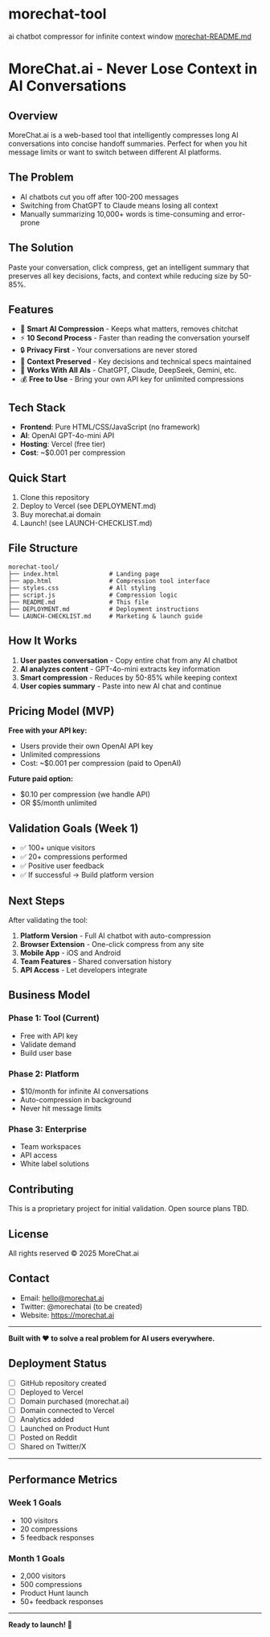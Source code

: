 # morechat-tool
ai chatbot compressor for infinite context window
[morechat-README.md](https://github.com/user-attachments/files/23110419/morechat-README.md)
# MoreChat.ai - Never Lose Context in AI Conversations

## Overview

MoreChat.ai is a web-based tool that intelligently compresses long AI conversations into concise handoff summaries. Perfect for when you hit message limits or want to switch between different AI platforms.

## The Problem

- AI chatbots cut you off after 100-200 messages
- Switching from ChatGPT to Claude means losing all context
- Manually summarizing 10,000+ words is time-consuming and error-prone

## The Solution

Paste your conversation, click compress, get an intelligent summary that preserves all key decisions, facts, and context while reducing size by 50-85%.

## Features

- 🧠 **Smart AI Compression** - Keeps what matters, removes chitchat
- ⚡ **10 Second Process** - Faster than reading the conversation yourself
- 🔒 **Privacy First** - Your conversations are never stored
- 🎯 **Context Preserved** - Key decisions and technical specs maintained
- 🔄 **Works With All AIs** - ChatGPT, Claude, DeepSeek, Gemini, etc.
- 💰 **Free to Use** - Bring your own API key for unlimited compressions

## Tech Stack

- **Frontend**: Pure HTML/CSS/JavaScript (no framework)
- **AI**: OpenAI GPT-4o-mini API
- **Hosting**: Vercel (free tier)
- **Cost**: ~$0.001 per compression

## Quick Start

1. Clone this repository
2. Deploy to Vercel (see DEPLOYMENT.md)
3. Buy morechat.ai domain
4. Launch! (see LAUNCH-CHECKLIST.md)

## File Structure

```
morechat-tool/
├── index.html              # Landing page
├── app.html                # Compression tool interface
├── styles.css              # All styling
├── script.js               # Compression logic
├── README.md               # This file
├── DEPLOYMENT.md           # Deployment instructions
└── LAUNCH-CHECKLIST.md     # Marketing & launch guide
```

## How It Works

1. **User pastes conversation** - Copy entire chat from any AI chatbot
2. **AI analyzes content** - GPT-4o-mini extracts key information
3. **Smart compression** - Reduces by 50-85% while keeping context
4. **User copies summary** - Paste into new AI chat and continue

## Pricing Model (MVP)

**Free with your API key:**
- Users provide their own OpenAI API key
- Unlimited compressions
- Cost: ~$0.001 per compression (paid to OpenAI)

**Future paid option:**
- $0.10 per compression (we handle API)
- OR $5/month unlimited

## Validation Goals (Week 1)

- ✅ 100+ unique visitors
- ✅ 20+ compressions performed
- ✅ Positive user feedback
- ✅ If successful → Build platform version

## Next Steps

After validating the tool:

1. **Platform Version** - Full AI chatbot with auto-compression
2. **Browser Extension** - One-click compress from any site
3. **Mobile App** - iOS and Android
4. **Team Features** - Shared conversation history
5. **API Access** - Let developers integrate

## Business Model

### Phase 1: Tool (Current)
- Free with API key
- Validate demand
- Build user base

### Phase 2: Platform
- $10/month for infinite AI conversations
- Auto-compression in background
- Never hit message limits

### Phase 3: Enterprise
- Team workspaces
- API access
- White label solutions

## Contributing

This is a proprietary project for initial validation. Open source plans TBD.

## License

All rights reserved © 2025 MoreChat.ai

## Contact

- Email: hello@morechat.ai
- Twitter: @morechatai (to be created)
- Website: https://morechat.ai

---

**Built with ❤️ to solve a real problem for AI users everywhere.**

## Deployment Status

- [ ] GitHub repository created
- [ ] Deployed to Vercel
- [ ] Domain purchased (morechat.ai)
- [ ] Domain connected to Vercel
- [ ] Analytics added
- [ ] Launched on Product Hunt
- [ ] Posted on Reddit
- [ ] Shared on Twitter/X

---

## Performance Metrics

### Week 1 Goals
- 100 visitors
- 20 compressions
- 5 feedback responses

### Month 1 Goals
- 2,000 visitors
- 500 compressions
- Product Hunt launch
- 50+ feedback responses

---

**Ready to launch! 🚀**
